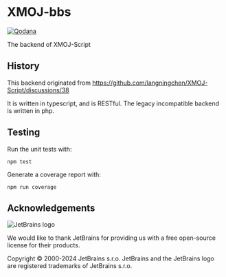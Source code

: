 # XMOJ-bbs
[![Qodana](https://github.com/XMOJ-Script-dev/XMOJ-bbs/actions/workflows/qodana_code_quality.yml/badge.svg)](https://github.com/XMOJ-Script-dev/XMOJ-bbs/actions/workflows/qodana_code_quality.yml)

The backend of XMOJ-Script


## History

This backend originated from https://github.com/langningchen/XMOJ-Script/discussions/38

It is written in typescript, and is RESTful.
The legacy incompatible backend is written in php.

## Testing

Run the unit tests with:

```
npm test
```

Generate a coverage report with:

```
npm run coverage
```

## Acknowledgements

![JetBrains logo](https://resources.jetbrains.com/storage/products/company/brand/logos/jetbrains.svg)

We would like to thank JetBrains for providing us with a free open-source license for their products.

Copyright © 2000-2024 JetBrains s.r.o. JetBrains and the JetBrains logo are registered trademarks of JetBrains s.r.o.
